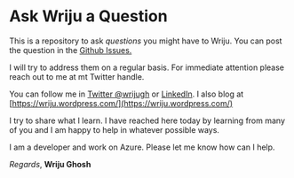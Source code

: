# Ask Wriju a Question
This is a repository to ask *questions* you might have to Wriju. You can post the question in the [Github Issues.](https://github.com/wrijugh/AskWriju/issues)

I will try to address them on a regular basis. For immediate attention please reach out to me at mt Twitter handle. 

You can follow me in [Twitter @wrijugh](https://twitter.com/wrijugh) or [LinkedIn](https://www.linkedin.com/in/wrijughosh). I also blog at [https://wriju.wordpress.com/](https://wriju.wordpress.com/) 

I try to share what I learn. I have reached here today by learning from many of you and I am happy to help in whatever possible ways. 

I am a developer and work on Azure. Please let me know how can I help. 

*Regards*,
**Wriju Ghosh**



